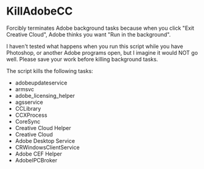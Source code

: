# KillAdobeCC
Forcibly terminates Adobe background tasks because when you click "Exit Creative Cloud", Adobe thinks you want "Run in the background".

I haven't tested what happens when you run this script while you have Photoshop, or another Adobe programs open, but I imagine it would NOT go well. Please save your work before killing background tasks.

The script kills the following tasks:
  - adobeupdateservice
  - armsvc
  - adobe_licensing_helper
  - agsservice
  - CCLibrary
  - CCXProcess
  - CoreSync
  - Creative Cloud Helper
  - Creative Cloud
  - Adobe Desktop Service
  - CRWindowsClientService
  - Adobe CEF Helper
  - AdobeIPCBroker
